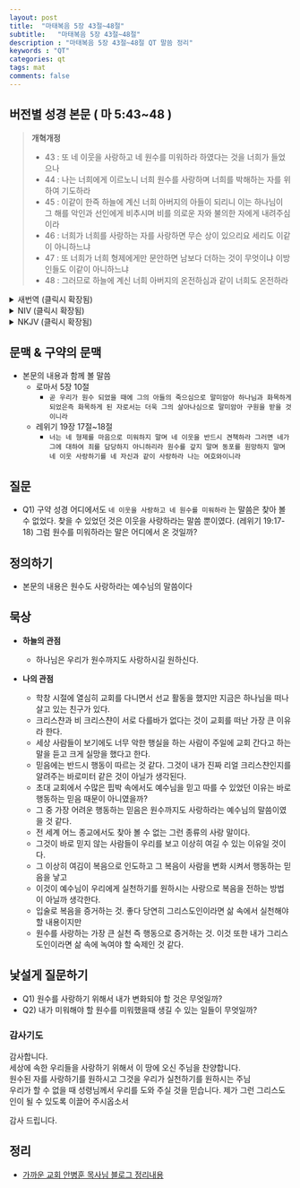 ```yaml
---
layout: post
title:  "마태복음 5장 43절~48절"
subtitle:   "마태복음 5장 43절~48절"
description : "마태복음 5장 43절~48절 QT 말씀 정리"
keywords : "QT"
categories: qt
tags: mat
comments: false
---
```


## 버전별 성경 본문 ( 마 5:43~48 )

> **개혁개정**
>* 43 : 또 네 이웃을 사랑하고 네 원수를 미워하라 하였다는 것을 너희가 들었으나
>* 44 : 나는 너희에게 이르노니 너희 원수를 사랑하며 너희를 박해하는 자를 위하여 기도하라
>* 45 : 이같이 한즉 하늘에 계신 너희 아버지의 아들이 되리니 이는 하나님이 그 해를 악인과 선인에게 비추시며 비를 의로운 자와 불의한 자에게 내려주심이라
>* 46 : 너희가 너희를 사랑하는 자를 사랑하면 무슨 상이 있으리요 세리도 이같이 아니하느냐
>* 47 : 또 너희가 너희 형제에게만 문안하면 남보다 더하는 것이 무엇이냐 이방인들도 이같이 아니하느냐
>* 48 : 그러므로 하늘에 계신 너희 아버지의 온전하심과 같이 너희도 온전하라

<details>
<summary> 새번역 (클릭시 확장됨)</summary>
<div markdown="1">

>* 43 : "'네 이웃을 사랑하고, 네 원수를 미워하여라' 하고 말한 것을 너희는 들었다.
>* 44 : 그러나 나는 너희에게 말한다. 너희 원수를 사랑하고, 너희를 박해하는 사람을 위하여 기도하여라.
>* 45 : 그래야만 너희가 하늘에 계신 너희 아버지의 자녀가 될 것이다. 아버지께서는, 악한 사람에게나 선한 사람에게나 똑같이 해를 떠오르게 하시고, 의로운 사람에게나 불의한 사람에게나 똑같이 비를 내려주신다.
>* 46 : 너희를 사랑하는 사람만 너희가 사랑하면, 무슨 상을 받겠느냐? 세리도 그만큼은 하지 않느냐?
>* 47 : 또 너희가 너희 형제자매들에게만 인사를 하면서 지내면, 남보다 나을 것이 무엇이냐? 이방 사람들도 그만큼은 하지 않느냐?
>* 48 : 그러므로 하늘에 계신 너희 아버지께서 완전하신 것 같이, 너희도 완전하여라."
</div>
</details>

<details>
<summary> NIV (클릭시 확장됨)</summary>
<div markdown="1">

>* 43 : “You have heard that it was said, ‘Love your neighbor and hate your enemy.’
>* 44 : But I tell you, love your enemies and pray for those who persecute you,
>* 45 : that you may be children of your Father in heaven. He causes his sun to rise on the evil and the good, and sends rain on the righteous and the unrighteous.
>* 46 : If you love those who love you, what reward will you get? Are not even the tax collectors doing that?
>* 47 : And if you greet only your own people, what are you doing more than others? Do not even pagans do that?
>* 48 : Be perfect, therefore, as your heavenly Father is perfect.
</div>
</details>

<details>
<summary> NKJV (클릭시 확장됨)</summary>
<div markdown="1">

>* 43 : “You have heard that it was said, ‘You shall love your neighbor and hate your enemy.’
>* 44 : But I say to you, love your enemies, bless those who curse you, do good to those who hate you, and pray for those who spitefully use you and persecute you,
>* 45 : that you may be sons of your Father in heaven; for He makes His sun rise on the evil and on the good, and sends rain on the just and on the unjust.
>* 46 : For if you love those who love you, what reward have you? Do not even the tax collectors do the same?
>* 47 : And if you greet your brethren only, what do you do more than others? Do not even the tax collectors do so?
>* 48 : Therefore you shall be perfect, just as your Father in heaven is perfect.
</div>
</details>

## 문맥 & 구약의 문맥 

* 본문의 내용과 함께 볼 말씀
    - 로마서 5장 10절
        * `곧 우리가 원수 되었을 때에 그의 아들의 죽으심으로 말미암아 하나님과 화목하게 되었은즉 화목하게 된 자로서는 더욱 그의 살아나심으로 말미암아 구원을 받을 것이니라 ` 
    - 레위기 19장 17절~18절
        * `너는 네 형제를 마음으로 미워하지 말며 네 이웃을 반드시 견책하라 그러면 네가 그에 대하여 죄를 담당하지 아니하리라 원수를 갚지 말며 동포를 원망하지 말며 네 이웃 사랑하기를 네 자신과 같이 사랑하라 나는 여호와이니라 `

## 질문 

* Q1) 구약 성경 어디에서도 `네 이웃을 사랑하고 네 원수를 미워하라` 는 말씀은 찾아 볼 수 없었다. 찾을 수 있었던 것은 이웃을 사랑하라는 말씀 뿐이였다. (레위기 19:17-18) 그럼 원수를 미워하라는 말은 어디에서 온 것일까? 

## 정의하기

* 본문의 내용은 원수도 사랑하라는 예수님의 말씀이다

## 묵상

* **하늘의 관점**  
    - 하나님은 우리가 원수까지도 사랑하시길 원하신다.
  
* **나의 관점**
    - 학창 시절에 열심히 교회를 다니면서 선교 활동을 했지만 지금은 하나님을 떠나 살고 있는 친구가 있다.
    - 크리스챤과 비 크리스챤이 서로 다를바가 없다는 것이 교회를 떠난 가장 큰 이유라 한다.
    - 세상 사람들이 보기에도 너무 악한 행실을 하는 사람이 주일에 교회 간다고 하는 말을 듣고 크게 실망을 했다고 한다.
    - 믿음에는 반드시 행동이 따르는 것 같다. 그것이 내가 진짜 리얼 크리스챤인지를 알려주는 바로미터 같은 것이 아닐가 생각된다.
    - 초대 교회에서 수많은 핍박 속에서도 예수님을 믿고 따를 수 있었던 이유는 바로 행동하는 믿음 때문이 아니였을까?
    - 그 중 가장 어려운 행동하는 믿음은 원수까지도 사랑하라는 예수님의 말씀이였을 것 같다.
    - 전 세계 어느 종교에서도 찾아 볼 수 없는 그런 종류의 사랑 말이다.
    - 그것이 바로 믿지 않는 사람들이 우리를 보고 이상히 여길 수 있는 이유일 것이다.
    - 그 이상히 여김이 복음으로 인도하고 그 복음이 사람을 변화 시켜서 행동하는 믿음을 낳고
    - 이것이 예수님이 우리에게 실천하기를 원하시는 사랑으로 복음을 전하는 방법이 아닐까 생각한다.
    - 입술로 복음을 증거하는 것. 좋다 당연히 그리스도인이라면 삶 속에서 실천해야 할 내용이지만
    - 원수를 사랑하는 가장 큰 실천 즉 행동으로 증거하는 것. 이것 또한 내가 그리스도인이라면 삶 속에 녹여야 할 숙제인 것 같다.

## 낯설게 질문하기

* Q1) 원수를 사랑하기 위해서 내가 변화되야 할 것은 무엇일까?
* Q2) 내가 미워해야 할 원수를 미워했을때 생길 수 있는 일들이 무엇일까?

### 감사기도

감사합니다.  
세상에 속한 우리들을 사랑하기 위해서 이 땅에 오신 주님을 찬양합니다.  
원수된 자를 사랑하기를 원하시고 그것을 우리가 실천하기를 원하시는 주님  
우리가 할 수 없을 때 성령님께서 우리를 도와 주실 것을 믿습니다. 
제가 그런 그리스도인이 될 수 있도록 이끌어 주시옵소서

감사 드립니다.  

## 정리
* [가까운 교회 안병훈 목사님 블로그 정리내용](https://blog.naver.com/tolerance2018)


